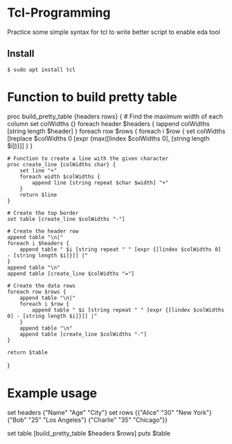 # Tcl-Programming
Practice some simple syntax for tcl to write better script to enable eda tool

## Install
```bash=
$ sudo apt install tcl
```

# Function to build pretty table
proc build_pretty_table {headers rows} {
    # Find the maximum width of each column
    set colWidths {}
    foreach header $headers {
        lappend colWidths [string length $header]
    }
    foreach row $rows {
        foreach i $row {
            set colWidths [lreplace $colWidths 0 [expr {max([lindex $colWidths 0], [string length $i])}]]
        }
    }

    # Function to create a line with the given character
    proc create_line {colWidths char} {
        set line "+"
        foreach width $colWidths {
            append line [string repeat $char $width] "+"
        }
        return $line
    }

    # Create the top border
    set table [create_line $colWidths "-"]

    # Create the header row
    append table "\n|"
    foreach i $headers {
        append table " $i [string repeat " " [expr {[lindex $colWidths 0] - [string length $i]}]] |"
    }
    append table "\n"
    append table [create_line $colWidths "="]

    # Create the data rows
    foreach row $rows {
        append table "\n|"
        foreach i $row {
            append table " $i [string repeat " " [expr {[lindex $colWidths 0] - [string length $i]}]] |"
        }
        append table "\n"
        append table [create_line $colWidths "-"]
    }

    return $table
}

# Example usage
set headers {"Name" "Age" "City"}
set rows {{"Alice" "30" "New York"} {"Bob" "25" "Los Angeles"} {"Charlie" "35" "Chicago"}}

set table [build_pretty_table $headers $rows]
puts $table